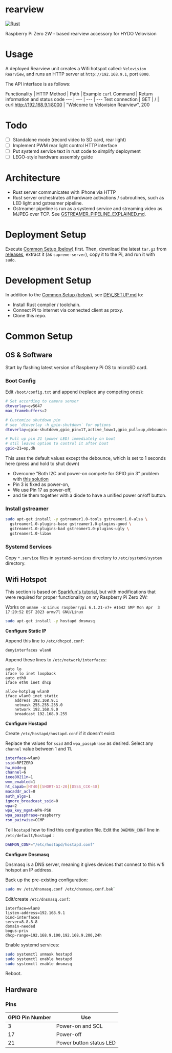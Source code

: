 # rearview

[![Rust](https://github.com/velovision/rearview/actions/workflows/cross-compile-armv7.yml/badge.svg)](https://github.com/velovision/rearview/actions/workflows/cross-compile-armv7.yml)

Raspberry Pi Zero 2W - based rearview accessory for HYDO Velovision

# Usage

A deployed Rearview unit creates a Wifi hotspot called: `Velovision Rearview`, and runs an HTTP server at `http://192.168.9.1`, port `8000`.

The API interface is as follows:

Functionality | HTTP Method | Path | Example `curl` Command | Return information and status code
--- | --- | --- | ---
Test connection | GET | / | curl http://192.168.9.1:8000 | "Welcome to Velovision Rearview", 200

# Todo

+ [ ] Standalone mode (record video to SD card, rear light)
+ [ ] Implement PWM rear light control HTTP interface
+ [ ] Put systemd service text in rust code to simplify deployment
+ [ ] LEGO-style hardware assembly guide

# Architecture

+ Rust server communicates with iPhone via HTTP
+ Rust server orchestrates all hardware activations / subroutines, such as LED light and gstreamer pipeline.
+ Gstreamer pipeline is run as a systemd service and streaming video as MJPEG over TCP. See [GSTREAMER_PIPELINE_EXPLAINED.md](GSTREAMER_PIPELINE_EXPLAINED.md).

# Deployment Setup

Execute [Common Setup (below)](#common-setup) first. Then, download the latest `tar.gz` from [releases](https://github.com/velovision/rearview/releases), extract it (as `supreme-server`), copy it to the Pi, and run it with `sudo`.

# Development Setup

In addition to the [Common Setup (below)](#common-setup), see [DEV_SETUP.md](DEV_SETUP.md) to:
+ Install Rust compiler / toolchain.
+ Connect Pi to internet via connected client as proxy.
+ Clone this repo.

# Common Setup

## OS & Software

Start by flashing latest version of Raspberry Pi OS to microSD card. 

### Boot Config

Edit `/boot/config.txt` and append (replace any competing ones):

```bash
# Set according to camera sensor
dtoverlay=ov5647
max_framebuffers=2

# Customize shutdown pin
# see `dtoverlay -h gpio-shutdown` for options
dtoverlay=gpio-shutdown,gpio_pin=17,active_low=1,gpio_pull=up,debounce=1000

# Pull up pin 21 (power LED) immediately on boot
# stil leaves option to control it after boot
gpio=21=op,dh
```

This uses the default values except the debounce, which is set to 1 seconds here (press and hold to shut down)

+ Overcome "Both I2C and power-on compete for GPIO pin 3" problem with [this solution](https://raspberrypi.stackexchange.com/a/85316)
+ Pin 3 is fixed as power-on,
+ We use Pin 17 as power-off,
+ and tie them together with a diode to have a unified power on/off button.

### Install gstreamer

```bash
sudo apt-get install -y gstreamer1.0-tools gstreamer1.0-alsa \
  gstreamer1.0-plugins-base gstreamer1.0-plugins-good \
  gstreamer1.0-plugins-bad gstreamer1.0-plugins-ugly \
  gstreamer1.0-libav
```

### Systemd Services

Copy `*.service` files in `systemd-services` directory to `/etc/systemd/system` directory.

## Wifi Hotspot

This section is based on [Sparkfun's tutorial](https://learn.sparkfun.com/tutorials/setting-up-a-raspberry-pi-3-as-an-access-point/all), but with modifications that were required for proper functionality on my Raspberry Pi Zero 2W:

Works on `uname -a`: `Linux raspberrypi 6.1.21-v7+ #1642 SMP Mon Apr  3 17:20:52 BST 2023 armv7l GNU/Linux`

```bash
sudo apt-get install -y hostapd dnsmasq
```

**Configure Static IP**

Append this line to `/etc/dhcpcd.conf`:
```
denyinterfaces wlan0
```

Append these lines to `/etc/network/interfaces`:
```
auto lo
iface lo inet loopback
auto eth0
iface eth0 inet dhcp

allow-hotplug wlan0
iface wlan0 inet static
	address 192.168.9.1
	netmask 255.255.255.0
	network 192.168.9.0
	broadcast 192.168.9.255
```

**Configure Hostapd**

Create `/etc/hostapd/hostapd.conf` if it doesn't exist:

Replace the values for `ssid` and `wpa_passphrase` as desired.
Select any `channel` value between 1 and 11.
```bash
interface=wlan0
ssid=RPIZERO
hw_mode=g
channel=6
ieee80211n=1
wmm_enabled=1
ht_capab=[HT40][SHORT-GI-20][DSSS_CCK-40]
macaddr_acl=0
auth_algs=1
ignore_broadcast_ssid=0
wpa=2
wpa_key_mgmt=WPA-PSK
wpa_passphrase=raspberry
rsn_pairwise=CCMP
```

Tell `hostapd` how to find this configuration file. Edit the `DAEMON_CONF` line in `/etc/default/hostapd` :
```bash
DAEMON_CONF="/etc/hostapd/hostapd.conf"
```

**Configure Dnsmasq**

Dnsmasq is a DNS server, meaning it gives devices that connect to this wifi hotspot an IP address.

Back up the pre-existing configuration:
```bash
sudo mv /etc/dnsmasq.conf /etc/dnsmasq.conf.bak`
```

Edit/create `/etc/dnsmasq.conf`:
```
interface=wlan0
listen-address=192.168.9.1
bind-interfaces
server=8.8.8.8
domain-needed
bogus-priv
dhcp-range=192.168.9.100,192.168.9.200,24h
```

Enable systemd services:
```bash
sudo systemctl unmask hostapd
sudo systemctl enable hostapd
sudo systemctl enable dnsmasq
```

Reboot.

## Hardware 

### Pins

GPIO Pin Number | Use
--- | ---
3 | Power-on and SCL
17 | Power-off
21 | Power button status LED
